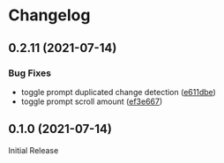 # Changelog

## 0.2.11 (2021-07-14)

### Bug Fixes

- toggle prompt duplicated change detection ([e611dbe](https://www.github.com/LoaderB0T/awesome-logging/commit/e611dbe55a33482cd3ea5c309fadc2dd0373ab34))
- toggle prompt scroll amount ([ef3e667](https://www.github.com/LoaderB0T/awesome-logging/commit/ef3e667f193909131a3bb46529e039021153b8e0))

## 0.1.0 (2021-07-14)

Initial Release
